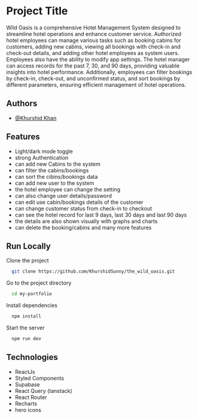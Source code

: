 # Project Title

Wild Oasis is a comprehensive Hotel Management System designed to streamline hotel operations and enhance customer service. Authorized hotel employees can manage various tasks such as booking cabins for customers, adding new cabins, viewing all bookings with check-in and check-out details, and adding other hotel employees as system users. Employees also have the ability to modify app settings. The hotel manager can access records for the past 7, 30, and 90 days, providing valuable insights into hotel performance. Additionally, employees can filter bookings by check-in, check-out, and unconfirmed status, and sort bookings by different parameters, ensuring efficient management of hotel operations.

## Authors

- [@Khurshid Khan](https://github.com/KhurshidSunny)

## Features

- Light/dark mode toggle
- strong Authentication
- can add new Cabins to the system
- can filter the cabins/bookings
- can sort the cibins/bookings data
- can add new user to the system
- the hotel employee can change the setting
- can also change user details/password
- can edit use cabin/bookings details of the customer
- can change customer status from check-in to checkout
- can see the hotel record for last 9 days, last 30 days and last 90 days
- the details are also shown visually with graphs and charts
- can delete the booking/cabins
  and many more features

## Run Locally

Clone the project

```bash
  git clone https://github.com/KhurshidSunny/the_wild_oasis.git
```

Go to the project directory

```bash
  cd my-portfolio
```

Install dependencies

```bash
  npm install
```

Start the server

```bash
  npm run dev
```

## Technologies

- ReactJs
- Styled Components
- Supabase
- React Query (tanstack)
- React Router
- Recharts
- hero icons
